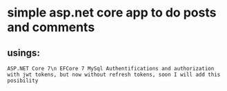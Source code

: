 # simple asp.net core app to do posts and comments
## usings:
  `ASP.NET Core 7\n
  EFCore 7
  MySql
  Authentifications and authorization with jwt tokens, but now without refresh tokens, soon I will add this posibility`
